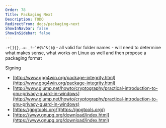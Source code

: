 ```yaml
---
Order: 78
Title: Packaging Next
Description: TODO
RedirectFrom: docs/packaging-next
ShowInNavbar: false
ShowInSidebar: false
---
```


``-+[]{},.=-_!~`#$%^&()@`` - all valid for folder names - will need to determine what makes sense, what works on Linux as well and then propose a packaging format

Signing

- [http://www.gpg4win.org/package-integrity.html](http://www.gpg4win.org/package-integrity.html)
- [http://www.glump.net/howto/cryptography/practical-introduction-to-gnu-privacy-guard-in-windows](http://www.glump.net/howto/cryptography/practical-introduction-to-gnu-privacy-guard-in-windows)
- [https://gpgtools.org/](https://gpgtools.org/)
- [https://www.gnupg.org/download/index.html](https://www.gnupg.org/download/index.html)